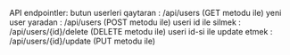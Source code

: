 API  endpointler:
	butun userleri qaytaran   			 :  /api/users  				(GET metodu ile)
	yeni user yaradan          		     :  /api/users  				(POST metodu ile)
	useri id ile silmek        			 :  /api/users/{id}/delete      (DELETE metodu ile)
	useri id-si ile update etmek		 :  /api/users/{id}/update      (PUT metodu ile)